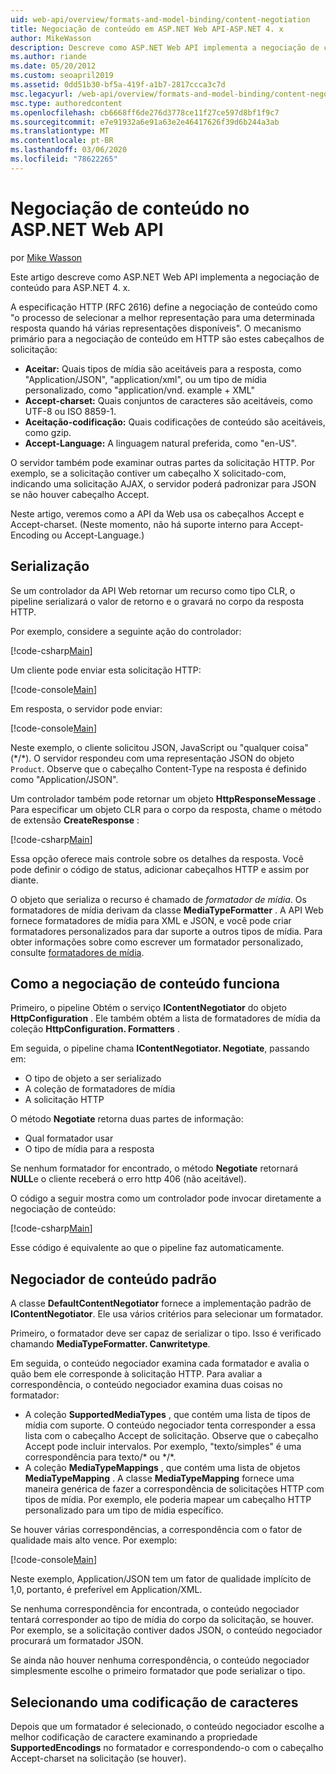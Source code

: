 ```yaml
---
uid: web-api/overview/formats-and-model-binding/content-negotiation
title: Negociação de conteúdo em ASP.NET Web API-ASP.NET 4. x
author: MikeWasson
description: Descreve como ASP.NET Web API implementa a negociação de conteúdo HTTP para ASP.NET 4. x.
ms.author: riande
ms.date: 05/20/2012
ms.custom: seoapril2019
ms.assetid: 0dd51b30-bf5a-419f-a1b7-2817ccca3c7d
msc.legacyurl: /web-api/overview/formats-and-model-binding/content-negotiation
msc.type: authoredcontent
ms.openlocfilehash: cb6668ff6de276d3778ce11f27ce597d8bf1f9c7
ms.sourcegitcommit: e7e91932a6e91a63e2e46417626f39d6b244a3ab
ms.translationtype: MT
ms.contentlocale: pt-BR
ms.lasthandoff: 03/06/2020
ms.locfileid: "78622265"
---
```

# <a name="content-negotiation-in-aspnet-web-api"></a>Negociação de conteúdo no ASP.NET Web API

por [Mike Wasson](https://github.com/MikeWasson)

Este artigo descreve como ASP.NET Web API implementa a negociação de conteúdo para ASP.NET 4. x.

A especificação HTTP (RFC 2616) define a negociação de conteúdo como "o processo de selecionar a melhor representação para uma determinada resposta quando há várias representações disponíveis". O mecanismo primário para a negociação de conteúdo em HTTP são estes cabeçalhos de solicitação:

- **Aceitar:** Quais tipos de mídia são aceitáveis para a resposta, como "Application/JSON", "application/xml", ou um tipo de mídia personalizado, como &quot;application/vnd. example + XML&quot;
- **Accept-charset:** Quais conjuntos de caracteres são aceitáveis, como UTF-8 ou ISO 8859-1.
- **Aceitação-codificação:** Quais codificações de conteúdo são aceitáveis, como gzip.
- **Accept-Language:** A linguagem natural preferida, como "en-US".

O servidor também pode examinar outras partes da solicitação HTTP. Por exemplo, se a solicitação contiver um cabeçalho X solicitado-com, indicando uma solicitação AJAX, o servidor poderá padronizar para JSON se não houver cabeçalho Accept.

Neste artigo, veremos como a API da Web usa os cabeçalhos Accept e Accept-charset. (Neste momento, não há suporte interno para Accept-Encoding ou Accept-Language.)

## <a name="serialization"></a>Serialização

Se um controlador da API Web retornar um recurso como tipo CLR, o pipeline serializará o valor de retorno e o gravará no corpo da resposta HTTP.

Por exemplo, considere a seguinte ação do controlador:

[!code-csharp[Main](content-negotiation/samples/sample1.cs)]

Um cliente pode enviar esta solicitação HTTP:

[!code-console[Main](content-negotiation/samples/sample2.cmd)]

Em resposta, o servidor pode enviar:

[!code-console[Main](content-negotiation/samples/sample3.cmd)]

Neste exemplo, o cliente solicitou JSON, JavaScript ou "qualquer coisa" (\*/\*). O servidor respondeu com uma representação JSON do objeto `Product`. Observe que o cabeçalho Content-Type na resposta é definido como &quot;Application/JSON&quot;.

Um controlador também pode retornar um objeto **HttpResponseMessage** . Para especificar um objeto CLR para o corpo da resposta, chame o método de extensão **CreateResponse** :

[!code-csharp[Main](content-negotiation/samples/sample4.cs)]

Essa opção oferece mais controle sobre os detalhes da resposta. Você pode definir o código de status, adicionar cabeçalhos HTTP e assim por diante.

O objeto que serializa o recurso é chamado de *formatador de mídia*. Os formatadores de mídia derivam da classe **MediaTypeFormatter** . A API Web fornece formatadores de mídia para XML e JSON, e você pode criar formatadores personalizados para dar suporte a outros tipos de mídia. Para obter informações sobre como escrever um formatador personalizado, consulte [formatadores de mídia](media-formatters.md).

## <a name="how-content-negotiation-works"></a>Como a negociação de conteúdo funciona

Primeiro, o pipeline Obtém o serviço **IContentNegotiator** do objeto **HttpConfiguration** . Ele também obtém a lista de formatadores de mídia da coleção **HttpConfiguration. Formatters** .

Em seguida, o pipeline chama **IContentNegotiator. Negotiate**, passando em:

- O tipo de objeto a ser serializado
- A coleção de formatadores de mídia
- A solicitação HTTP

O método **Negotiate** retorna duas partes de informação:

- Qual formatador usar
- O tipo de mídia para a resposta

Se nenhum formatador for encontrado, o método **Negotiate** retornará **NULL**e o cliente receberá o erro http 406 (não aceitável).

O código a seguir mostra como um controlador pode invocar diretamente a negociação de conteúdo:

[!code-csharp[Main](content-negotiation/samples/sample5.cs)]

Esse código é equivalente ao que o pipeline faz automaticamente.

## <a name="default-content-negotiator"></a>Negociador de conteúdo padrão

A classe **DefaultContentNegotiator** fornece a implementação padrão de **IContentNegotiator**. Ele usa vários critérios para selecionar um formatador.

Primeiro, o formatador deve ser capaz de serializar o tipo. Isso é verificado chamando **MediaTypeFormatter. Canwritetype**.

Em seguida, o conteúdo negociador examina cada formatador e avalia o quão bem ele corresponde à solicitação HTTP. Para avaliar a correspondência, o conteúdo negociador examina duas coisas no formatador:

- A coleção **SupportedMediaTypes** , que contém uma lista de tipos de mídia com suporte. O conteúdo negociador tenta corresponder a essa lista com o cabeçalho Accept de solicitação. Observe que o cabeçalho Accept pode incluir intervalos. Por exemplo, "texto/simples" é uma correspondência para texto/\* ou \*/\*.
- A coleção **MediaTypeMappings** , que contém uma lista de objetos **MediaTypeMapping** . A classe **MediaTypeMapping** fornece uma maneira genérica de fazer a correspondência de solicitações HTTP com tipos de mídia. Por exemplo, ele poderia mapear um cabeçalho HTTP personalizado para um tipo de mídia específico.

Se houver várias correspondências, a correspondência com o fator de qualidade mais alto vence. Por exemplo:

[!code-console[Main](content-negotiation/samples/sample6.cmd)]

Neste exemplo, Application/JSON tem um fator de qualidade implícito de 1,0, portanto, é preferível em Application/XML.

Se nenhuma correspondência for encontrada, o conteúdo negociador tentará corresponder ao tipo de mídia do corpo da solicitação, se houver. Por exemplo, se a solicitação contiver dados JSON, o conteúdo negociador procurará um formatador JSON.

Se ainda não houver nenhuma correspondência, o conteúdo negociador simplesmente escolhe o primeiro formatador que pode serializar o tipo.

## <a name="selecting-a-character-encoding"></a>Selecionando uma codificação de caracteres

Depois que um formatador é selecionado, o conteúdo negociador escolhe a melhor codificação de caractere examinando a propriedade **SupportedEncodings** no formatador e correspondendo-o com o cabeçalho Accept-charset na solicitação (se houver).
